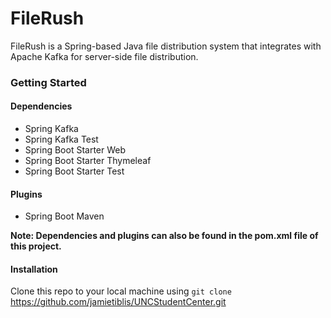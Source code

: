 # FileRush
 FileRush is a Spring-based Java file distribution system that integrates with Apache Kafka for server-side file distribution.

### Getting Started
#### Dependencies
+ Spring Kafka
+ Spring Kafka Test
+ Spring Boot Starter Web
+ Spring Boot Starter Thymeleaf
+ Spring Boot Starter Test

#### Plugins
+ Spring Boot Maven

**Note: Dependencies and plugins can also be found in the pom.xml file of this project.**

#### Installation
Clone this repo to your local machine using `git clone` https://github.com/jamietiblis/UNCStudentCenter.git
